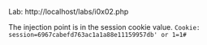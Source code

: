 Lab: http://localhost/labs/i0x02.php

The injection point is in the session cookie value.
`Cookie: session=6967cabefd763ac1a1a88e11159957db' or 1=1#`

